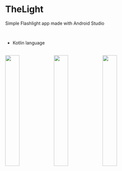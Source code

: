 # TheLight
Simple Flashlight app made with Android Studio

<br/> 

<ul>
  <li>Kotlin language</li>
</ul> 

<br/> 

<div class="row">
  <div class="column">
    <img src="https://user-images.githubusercontent.com/43496943/142931951-c561f29b-d12c-4534-b08a-1b804cf23762.jpg" style="width:30%">
    <img src="https://user-images.githubusercontent.com/43496943/142931959-9100d795-dd72-4c4b-82a8-54288a99d0bc.jpg" style="width:30%">
    <img src="https://user-images.githubusercontent.com/43496943/142931967-521d5a2a-b563-4fc0-9047-2636bd98961f.jpg" style="width:30%">
  </div>
</div>

